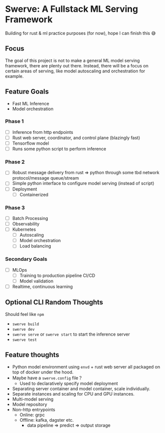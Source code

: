 # Swerve: A Fullstack ML Serving Framework

Building for rust & ml practice purposes (for now), hope I can finish this 😅

## Focus

The goal of this project is not to make a general ML model serving framework, there are plenty out there. Instead, there will be a focus on certain areas of serving, like model autoscaling and orchestration for example.

## Feature Goals

- Fast ML Inference
- Model orchestration

### Phase 1

- [ ] Inference from http endpoints
- [ ] Rust web server, coordinator, and control plane (blazingly fast)
- [ ] Tensorflow model
- [ ] Runs some python script to perform inference

### Phase 2

- [ ] Robust message delivery from rust => python through some tbd network protocol/message queue/stream
- [ ] Simple python interface to configure model serving (instead of script)
- [ ] Deployment
  - [ ] Containerized

### Phase 3

- [ ] Batch Processing
- [ ] Observability
- [ ] Kubernetes
  - [ ] Autoscaling
  - [ ] Model orchestration
  - [ ] Load balancing

### Secondary Goals

- [ ] MLOps
  - [ ] Training to production pipeline CI/CD
  - [ ] Model validation
- [ ] Realtime, continuous learning

## Optional CLI Random Thoughts

Should feel like `npm`

- `swerve build`
- `swerve dev`
- `swerve serve` or `swerve start` to start the inference server
- `swerve test`

## Feature thoughts

- Python model environment using `envd` + rust web server all packaged on top of docker under the hood.
- Maybe have a `swerve.config` file？
  - Used to declaratively specify model deployment
- Separating server container and model container, scale individually.
- Separate instances and scaling for CPU and GPU instances.
- Multi-model serving
- Model repository
- Non-http entrypoints
  - Online: grpc
  - Offline: kafka, dagster etc.
    - data pipeline => predict => output storage
